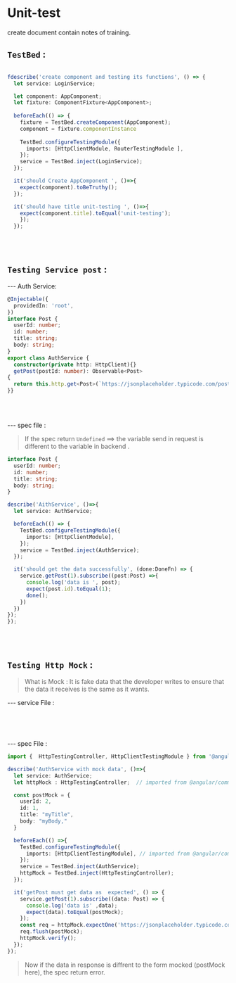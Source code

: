 # Unit-test
create document contain notes of training.


## `TestBed` :


```typescript

fdescribe('create component and testing its functions', () => {
  let service: LoginService;

  let component: AppComponent;
  let fixture: ComponentFixture<AppComponent>;
  
  beforeEach(() => {
    fixture = TestBed.createComponent(AppComponent);
    component = fixture.componentInstance
    
    TestBed.configureTestingModule({
      imports: [HttpClientModule, RouterTestingModule ],
    });
    service = TestBed.inject(LoginService);
  });

  it('should Create AppComponent ', ()=>{
    expect(component).toBeTruthy();
  });

  it('should have title unit-testing ', ()=>{
    expect(component.title).toEqual('unit-testing');
    });
  });
  ```

</br>
</br>

## `Testing Service post` :

--- Auth Service:

```typescript
@Injectable({
  providedIn: 'root',
})
interface Post {
  userId: number;
  id: number;
  title: string;
  body: string;
}
export class AuthService {
  constructor(private http: HttpClient){}
  getPost(postId: number): Observable<Post>
{
  return this.http.get<Post>(`https://jsonplaceholder.typicode.com/posts/${postId}`)
}}
```


</br>
</br>


--- spec file :

> If the spec return `Undefined` ==> the variable send in request is different to the variable in backend . 

```typescript
interface Post {
  userId: number;
  id: number;
  title: string;
  body: string;
}

describe('AithService', ()=>{
  let service: AuthService;

  beforeEach(() => {
    TestBed.configureTestingModule({
      imports: [HttpClientModule],
    });
    service = TestBed.inject(AuthService);
  });

  it('should get the data successfully', (done:DoneFn) => {
    service.getPost(1).subscribe((post:Post) =>{
      console.log('data is ', post);
      expect(post.id).toEqual(1);
      done();
    })
  })
});
});

```

</br>
</br>

## `Testing Http Mock` :

> What is Mock : It is fake data that the developer writes to ensure that the data it receives is the same as it wants.

--- service File :

```typescript 


```

</br>
</br>

--- spec File :

```typescript 
import {  HttpTestingController, HttpClientTestingModule } from '@angular/common/http/testing';

describe('AuthService with mock data', ()=>{
  let service: AuthService;
  let httpMock : HttpTestingController;  // imported from @angular/common/http/testing

  const postMock = {
    userId: 2,
    id: 1,
    title: "myTitle",
    body: "myBody,"
  }

  beforeEach(() =>{
    TestBed.configureTestingModule({
      imports: [HttpClientTestingModule], // imported from @angular/common/http/testing
    });
    service = TestBed.inject(AuthService);
    httpMock = TestBed.inject(HttpTestingController);
  });

  it('getPost must get data as  expected', () => {
    service.getPost(1).subscribe((data: Post) => {
      console.log('data is' ,data);
      expect(data).toEqual(postMock);
    });
    const req = httpMock.expectOne('https://jsonplaceholder.typicode.com/posts/1');
    req.flush(postMock);
    httpMock.verify();
  });
});

```

> Now if the data in response is diffrent to the form mocked (postMock here), the spec return error.












